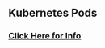 ## Kubernetes Pods 

### [Click Here for Info](https://github.com/lerndevops/educka/tree/master/2-pods)
